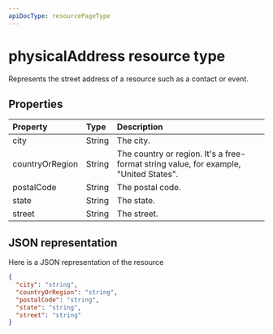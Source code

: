```yaml
---
apiDocType: resourcePageType
---
```

# physicalAddress resource type

Represents the street address of a resource such as a contact or event.


## Properties
| Property	   | Type	|Description|
|:---------------|:--------|:----------|
|city|String|The city.|
|countryOrRegion|String|The country or region. It's a free-format string value, for example, "United States".|
|postalCode|String|The postal code.|
|state|String|The state.|
|street|String|The street.|

## JSON representation

Here is a JSON representation of the resource

<!-- {
  "blockType": "resource",
  "optionalProperties": [

  ],
  "@odata.type": "microsoft.graph.physicalAddress"
}-->

```json
{
  "city": "string",
  "countryOrRegion": "string",
  "postalCode": "string",
  "state": "string",
  "street": "string"
}

```

<!-- uuid: 8fcb5dbc-d5aa-4681-8e31-b001d5168d79
2015-10-25 14:57:30 UTC -->
<!-- {
  "type": "#page.annotation",
  "description": "physicalAddress resource",
  "keywords": "",
  "section": "documentation",
  "tocPath": ""
}-->
